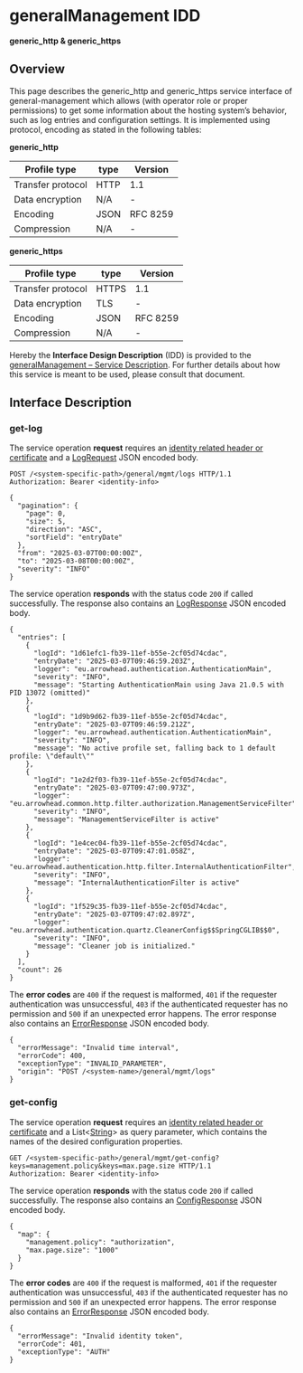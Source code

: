 # generalManagement IDD
**generic_http & generic_https**

## Overview

This page describes the generic_http and generic_https service interface of general-management which allows (with operator role or proper permissions)
to get some information about the hosting system’s behavior, such as log entries and configuration settings. It is implemented using protocol, encoding as stated in the
following tables:

**generic_http**

Profile type | type | Version
--- | --- | ---
Transfer protocol | HTTP | 1.1
Data encryption | N/A | -
Encoding | JSON | RFC 8259
Compression | N/A | -

**generic_https**

Profile type | type | Version
--- | --- | ---
Transfer protocol | HTTPS | 1.1
Data encryption | TLS | -
Encoding | JSON | RFC 8259
Compression | N/A | -

Hereby the **Interface Design Description** (IDD) is provided to the [generalManagement – Service Description](../../assets/sd/5_0_0/general-management_sd.pdf). For further details about how this service is meant to be used, please consult that document.

## Interface Description

### get-log

The service operation **request** requires an [identity related header or certificate](../authentication_policy.md/#http) and a [LogRequest](../data-models/log-request.md) JSON encoded body.

```
POST /<system-specific-path>/general/mgmt/logs HTTP/1.1
Authorization: Bearer <identity-info>

{
  "pagination": {
    "page": 0,
    "size": 5,
    "direction": "ASC",
    "sortField": "entryDate"
  },
  "from": "2025-03-07T00:00:00Z",
  "to": "2025-03-08T00:00:00Z",
  "severity": "INFO"
}
```

The service operation **responds** with the status code `200` if called successfully. The response also contains an
[LogResponse](../data-models/log-response.md) JSON encoded body.

```
{
  "entries": [
    {
      "logId": "1d61efc1-fb39-11ef-b55e-2cf05d74cdac",
      "entryDate": "2025-03-07T09:46:59.203Z",
      "logger": "eu.arrowhead.authentication.AuthenticationMain",
      "severity": "INFO",
      "message": "Starting AuthenticationMain using Java 21.0.5 with PID 13072 (omitted)"
    },
    {
      "logId": "1d9b9d62-fb39-11ef-b55e-2cf05d74cdac",
      "entryDate": "2025-03-07T09:46:59.212Z",
      "logger": "eu.arrowhead.authentication.AuthenticationMain",
      "severity": "INFO",
      "message": "No active profile set, falling back to 1 default profile: \"default\""
    },
    {
      "logId": "1e2d2f03-fb39-11ef-b55e-2cf05d74cdac",
      "entryDate": "2025-03-07T09:47:00.973Z",
      "logger": "eu.arrowhead.common.http.filter.authorization.ManagementServiceFilter",
      "severity": "INFO",
      "message": "ManagementServiceFilter is active"
    },
    {
      "logId": "1e4cec04-fb39-11ef-b55e-2cf05d74cdac",
      "entryDate": "2025-03-07T09:47:01.058Z",
      "logger": "eu.arrowhead.authentication.http.filter.InternalAuthenticationFilter",
      "severity": "INFO",
      "message": "InternalAuthenticationFilter is active"
    },
    {
      "logId": "1f529c35-fb39-11ef-b55e-2cf05d74cdac",
      "entryDate": "2025-03-07T09:47:02.897Z",
      "logger": "eu.arrowhead.authentication.quartz.CleanerConfig$$SpringCGLIB$$0",
      "severity": "INFO",
      "message": "Cleaner job is initialized."
    }
  ],
  "count": 26
}

```
The **error codes** are `400` if the request is malformed, `401` if the requester authentication was unsuccessful,
`403` if the authenticated requester has no permission and
`500` if an unexpected error happens. The error response also contains an
[ErrorResponse](../data-models/error-response.md) JSON encoded body.

```
{
  "errorMessage": "Invalid time interval",
  "errorCode": 400,
  "exceptionType": "INVALID_PARAMETER",
  "origin": "POST /<system-name>/general/mgmt/logs"
}
```

### get-config

The service operation **request** requires an [identity related header or certificate](../authentication_policy.md/#http) and a List<[String](../primitives.md#string)> as query parameter, which contains the names of the desired configuration properties.

```
GET /<system-specific-path>/general/mgmt/get-config?keys=management.policy&keys=max.page.size HTTP/1.1
Authorization: Bearer <identity-info>

```

The service operation **responds** with the status code `200` if called successfully. The response also contains an
[ConfigResponse](../data-models/config-response.md) JSON encoded body.

```
{
  "map": {
    "management.policy": "authorization",
    "max.page.size": "1000"
  }
}
```

The **error codes** are `400` if the request is malformed, `401` if the requester authentication was unsuccessful,
`403` if the authenticated requester has no permission and
`500` if an unexpected error happens. The error response also contains an
[ErrorResponse](../data-models/error-response.md) JSON encoded body.
```
{
  "errorMessage": "Invalid identity token",
  "errorCode": 401,
  "exceptionType": "AUTH"
}
```